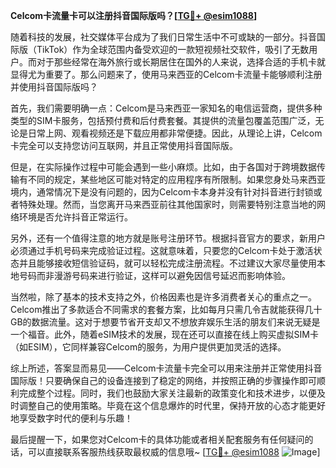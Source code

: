 **Celcom卡流量卡可以注册抖音国际版吗？[[TG💪+ @esim1088](https://t.me/s/esim1088)]**

随着科技的发展，社交媒体平台成为了我们日常生活中不可或缺的一部分。抖音国际版（TikTok）作为全球范围内备受欢迎的一款短视频社交软件，吸引了无数用户。而对于那些经常在海外旅行或长期居住在国外的人来说，选择合适的手机卡就显得尤为重要了。那么问题来了，使用马来西亚的Celcom卡流量卡能够顺利注册并使用抖音国际版吗？

首先，我们需要明确一点：Celcom是马来西亚一家知名的电信运营商，提供多种类型的SIM卡服务，包括预付费和后付费套餐。其提供的流量包覆盖范围广泛，无论是日常上网、观看视频还是下载应用都非常便捷。因此，从理论上讲，Celcom卡完全可以支持您访问互联网，并且正常使用抖音国际版。

但是，在实际操作过程中可能会遇到一些小麻烦。比如，由于各国对于跨境数据传输有不同的规定，某些地区可能对特定的应用程序有所限制。如果您身处马来西亚境内，通常情况下是没有问题的，因为Celcom卡本身并没有针对抖音进行封锁或者特殊处理。然而，当您离开马来西亚前往其他国家时，则需要特别注意当地的网络环境是否允许抖音正常运行。

另外，还有一个值得注意的地方就是账号注册环节。根据抖音官方的要求，新用户必须通过手机号码来完成验证过程。这就意味着，只要您的Celcom卡处于激活状态并且能够接收短信验证码，就可以轻松完成注册流程。不过建议大家尽量使用本地号码而非漫游号码来进行验证，这样可以避免因信号延迟而影响体验。

当然啦，除了基本的技术支持之外，价格因素也是许多消费者关心的重点之一。Celcom推出了多款适合不同需求的套餐方案，比如每月只需几令吉就能获得几十GB的数据流量。这对于想要节省开支却又不想放弃娱乐生活的朋友们来说无疑是一个福音。此外，随着eSIM技术的发展，现在还可以直接在线上购买虚拟SIM卡（如ESIM），它同样兼容Celcom的服务，为用户提供更加灵活的选择。

综上所述，答案显而易见——Celcom卡流量卡完全可以用来注册并正常使用抖音国际版！只要确保自己的设备连接到了稳定的网络，并按照正确的步骤操作即可顺利完成整个过程。同时，我们也鼓励大家关注最新的政策变化和技术进步，以便及时调整自己的使用策略。毕竟在这个信息爆炸的时代里，保持开放的心态才能更好地享受数字时代的便利与乐趣！

最后提醒一下，如果您对Celcom卡的具体功能或者相关配套服务有任何疑问的话，可以直接联系客服热线获取最权威的信息哦~ [[TG💪+ @esim1088](https://t.me/s/esim1088) ![Image](https://i.postimg.cc/4NQfJmqS/Snipaste-2025-05-13-00-14-12.png)]